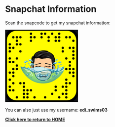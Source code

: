 # Snapchat Information
Scan the snapcode to get my snapchat information:

![snapcode](images/snapcode.PNG)

You can also just use my username: **edi_swims03**

[**Click here to return to HOME**](https://edisonwang03.github.io/APCS-Final-Website/)

